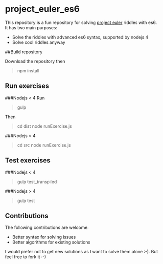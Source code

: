 # project_euler_es6

This repository is a fun repository for solving [project euler](https://projecteuler.net/) riddles with es6.
It has two main purposes:
* Solve the riddles with advanced es6 syntax, supported by nodejs 4
* Solve cool riddles anyway

##Build repository

Download the repository then 

> npm install

## Run exercises
###Nodejs < 4
Run 
> gulp

Then 
> cd dist
> node runExercise.js <number of exercise>

###Nodejs > 4
> cd src
> node runExercise.js <number of exercise>

## Test exercises
###Nodejs < 4
> gulp test_transpiled

###Nodejs > 4
> gulp test
 
## Contributions

The following contributions are welcome:

* Better syntax for solving issues
* Better algorithms for existing solutions

I would prefer not to get new solutions as I want to solve them alone :-).
But feel free to fork it :-)




